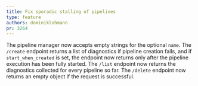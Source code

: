 ```yaml
---
title: Fix sporadic stalling of pipelines
type: feature
authors: dominiklohmann
pr: 3264
---
```


The pipeline manager now accepts empty strings for the optional `name`. The
`/create` endpoint returns a list of diagnostics if pipeline creation fails,
and if `start_when_created` is set, the endpoint now returns only after the
pipeline execution has been fully started. The `/list` endpoint now returns
the diagnostics collected for every pipeline so far. The `/delete` endpoint
now returns an empty object if the request is successful.
